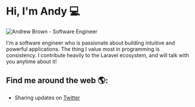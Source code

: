 # Hi, I'm Andy 💻

<img src="https://raw.githubusercontent.com/browner12/browner12/master/gh-header-image-cropped.png" alt="Andrew Brown - Software Engineer">

I'm a software engineer who is passionate about building intuitive and powerful applications. The thing I value most in programming is consistency. I contribute heavily to the Laravel ecosystem, and will talk with you anytime about it!

## Find me around the web 🌎:

- Sharing updates on <a href="https://twitter.com/waunakeesoccer1/">Twitter</a>
